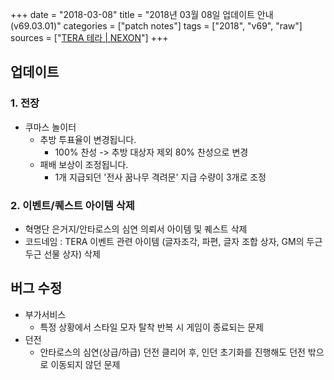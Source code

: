+++
date = "2018-03-08"
title = "2018년 03월 08일 업데이트 안내 (v69.03.01)"
categories = ["patch notes"]
tags = ["2018", "v69", "raw"]
sources = ["[TERA 테라 | NEXON](http://tera.nexon.com/news/update/view.aspx?n4articlesn=322)"]
+++

## 업데이트

### **1.** 전장
- 쿠마스 놀이터
  - 추방 투표율이 변경됩니다.
    - 100% 찬성 -> 추방 대상자 제외 80% 찬성으로 변경
  - 패배 보상이 조정됩니다.
    - 1개 지급되던 '전사 꿈나무 격려문' 지급 수량이 3개로 조정

### **2.** 이벤트/퀘스트 아이템 삭제
- 혁명단 은거지/안타로스의 심연 의뢰서 아이템 및 퀘스트 삭제
- 코드네임 : TERA 이벤트 관련 아이템 (글자조각, 파편, 글자 조합 상자, GM의 두근두근 선물 상자) 삭제

## 버그 수정

- 부가서비스
  - 특정 상황에서 스타일 모자 탈착 반복 시 게임이 종료되는 문제
- 던전
  - 안타로스의 심연(상급/하급) 던전 클리어 후, 인던 초기화를 진행해도 던전 밖으로 이동되지 않던 문제
